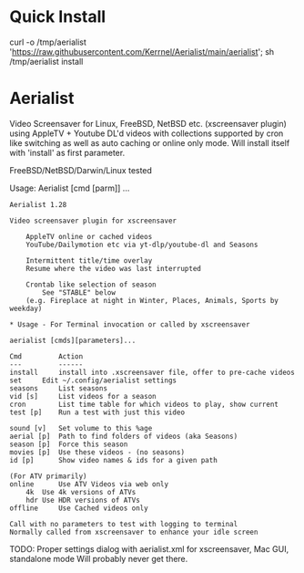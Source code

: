 # Quick Install
curl -o /tmp/aerialist 'https://raw.githubusercontent.com/Kerrnel/Aerialist/main/aerialist'; sh /tmp/aerialist install


# Aerialist
Video Screensaver for Linux, FreeBSD, NetBSD etc. (xscreensaver plugin) using AppleTV + Youtube DL'd videos with collections supported by cron like switching as well as auto caching or online only mode. Will install itself with 'install' as first parameter.

FreeBSD/NetBSD/Darwin/Linux tested

Usage: Aerialist [cmd [parm]] ...

	Aerialist 1.28

	Video screensaver plugin for xscreensaver

		AppleTV online or cached videos
		YouTube/Dailymotion etc via yt-dlp/youtube-dl and Seasons

		Intermittent title/time overlay
		Resume where the video was last interrupted

		Crontab like selection of season
			See "STABLE" below
		(e.g. Fireplace at night in Winter, Places, Animals, Sports by weekday)

	* Usage - For Terminal invocation or called by xscreensaver

	aerialist [cmds][parameters]...
	
	Cmd			Action
	---			------
	install		install into .xscreensaver file, offer to pre-cache videos
	set		Edit ~/.config/aerialist settings
	seasons		List seasons
	vid [s]		List videos for a season
	cron		List time table for which videos to play, show current
	test [p]	Run a test with just this video

	sound [v]	Set volume to this %age
	aerial [p]	Path to find folders of videos (aka Seasons)
	season [p]	Force this season
	movies [p]	Use these videos - (no seasons)
	id [p]		Show video names & ids for a given path

	(For ATV primarily)
	online		Use ATV Videos via web only
		4k	Use 4k versions of ATVs
		hdr	Use HDR versions of ATVs
	offline		Use Cached videos only

	Call with no parameters to test with logging to terminal
	Normally called from xscreensaver to enhance your idle screen

TODO: Proper settings dialog with aerialist.xml for xscreensaver, Mac GUI,
standalone mode
Will probably never get there.

